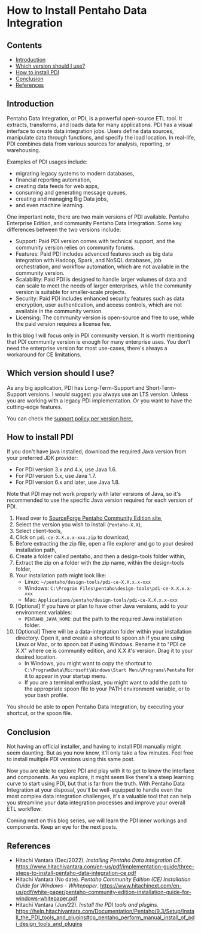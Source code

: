 # How to Install Pentaho Data Integration

## Contents

- [Introduction](#Introduction)
- [Which version should I use?](#Version)
- [How to install PDI](#Install)
- [Conclusion](#Conclusion)
- [References](#References)

## Introduction <a name="Introduction"></a>

Pentaho Data Integration, or PDI, is a powerful open-source ETL tool. It extracts, transforms, and loads data for many applications. PDI has a visual interface to create data integration jobs. Users define data sources, manipulate data through functions, and specify the load location. In real-life, PDI combines data from various sources for analysis, reporting, or warehousing.

Examples of PDI usages include:

- migrating legacy systems to modern databases,
- financial reporting automation,
- creating data feeds for web apps,
- consuming and generating message queues,
- creating and managing Big Data jobs,
- and even machine learning.

One important  note, there are two main versions of PDI available. Pentaho Enterprise Edition, and community Pentaho Data Integration. Some key differences between the two versions include:

- Support: Paid PDI version comes with technical support, and the community version relies on community forums.
- Features: Paid PDI includes advanced features such as big data integration with Hadoop, Spark, and NoSQL databases, job orchestration, and workflow automation, which are not available in the community version.
- Scalability: Paid PDI is designed to handle larger volumes of data and can scale to meet the needs of larger enterprises, while the community version is suitable for smaller-scale projects.
- Security: Paid PDI includes enhanced security features such as data encryption, user authentication, and access controls, which are not available in the community version.
- Licensing: The community version is open-source and free to use, while the paid version requires a license fee.

In this blog I will focus only in PDI community version. It is worth mentioning that PDI community version is enough for many enterprise uses. You don't need the enterprise version for most use-cases, there's always a workaround for CE limitations.

## Which version should I use? <a name="Version"></a>

As any big application, PDI has Long-Term-Support and Short-Term-Support versions. I would suggest you always use an LTS version. Unless you are working with a legacy PDI implementation. Or you want to have the cutting-edge features.

You can check the [support policy per version here.](https://support.pentaho.com/hc/en-us/articles/205789159-Pentaho-Product-Version-End-of-Life-Policy)

## How to install PDI <a name="Install"></a>

If you don't have java installed, download the required Java version from your preferred JDK provider:

- For PDI version 3.x and 4.x, use Java 1.6.
- For PDI version 5.x, use Java 1.7.
- For PDI version 6.x and later, use Java 1.8.

Note that PDI may not work properly with later versions of Java, so it's recommended to use the specific Java version required for each version of PDI.

1. Head over to [SourceForge Pentaho Community Edition site](https://sourceforge.net/projects/pentaho/files/),
2. Select the version you wish to install (`Pentaho-X.X`),
3. Select client-tools,
4. Click on `pdi-ce-X.X.x.x-xxx.zip` to download,
5. Before extracting the zip file, open a file explorer and go to your desired installation path,
6. Create a folder called pentaho, and then a design-tools folder within,
7. Extract the zip on a folder with the zip name, within the design-tools folder,
8. Your installation path might look like:
   - Linux: `~/pentaho/design-tools/pdi-ce-X.X.x.x-xxx`
   - Windows: `C:\Program Files\pentaho\design-tools\pdi-ce-X.X.x.x-xxx`
   - Mac:  `Applications/pentaho/design-tools/pdi-ce-X.X.x.x-xxx`
9. \[Optional\] If you have or plan to have other Java versions, add to your environment variables:
   - `PENTAHO_JAVA_HOME`: put the path to the required Java installation folder.
10. \[Optional\] There will be a data-integration folder within your installation directory. Open it, and create a shortcut to spoon.sh if you are using Linux or Mac, or to spoon.bat if using Windows. Rename it to "PDI ce X.X" where ce is community edition, and X.X it's version. Drag it to your desired location.
    - In Windows, you might want to copy the shortcut to `C:\ProgramData\Microsoft\Windows\Start Menu\Programs\Pentaho` for it to appear in your startup menu.
    - If you are a terminal enthusiast, you might want to add the path to the appropriate spoon file to your PATH environment variable, or to your bash profile.

You should be able to open Pentaho Data Integration, by executing your shortcut, or the spoon file.

## Conclusion <a name="Conclusion"></a>

Not having an official installer, and having to install PDI manually might seem daunting. But as you now know, it'll only take a few minutes. Feel free to install multiple PDI versions using this same post.

Now you are able to explore PDI and play with it to get to know the interface and components. As you explore, it might seem like there's a steep learning curve to start using PDI, but that is far from the truth.  With Pentaho Data Integration at your disposal, you'll be well-equipped to handle even the most complex data integration challenges,  it's a valuable tool that can help you streamline your data integration processes and improve your overall ETL workflow.

Coming next on this blog series, we will learn the PDI inner workings and components. Keep an eye for the next posts.

## References <a name="References"></a>

- Hitachi Vantara (Dec/2022). *Installing Pentaho Data Integration CE*. <https://www.hitachivantara.com/en-us/pdf/implementation-guide/three-steps-to-install-pentaho-data-integration-ce.pdf>
- Hitachi Vantara (No date). *Pentaho Community Edition (CE) Installation Guide for Windows - Whitepaper*. <https://www.hitachinext.com/en-us/pdf/white-paper/pentaho-community-edition-installation-guide-for-windows-whitepaper.pdf>
- Hitachi Vantara (Jun/22). *Install the PDI tools and plugins*. <https://help.hitachivantara.com/Documentation/Pentaho/9.3/Setup/Install_the_PDI_tools_and_plugins#cp_pentaho_perform_manual_install_of_pdi_design_tools_and_plugins>
